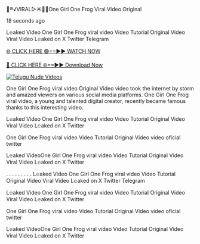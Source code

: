 👙®️√VIRAL▷☀️👄💥One Girl One Frog Viral Video Original

18 seconds ago

L𝚎aked Video One Girl One Frog viral video Video Tutorial Original Video Viral Video L𝚎aked on X Twitter Telegram

[🌐 CLICK HERE 🟢==►► WATCH NOW](https://viral-xone.blogspot.com/2025/01/github.html)

[🔴 CLICK HERE 🌐==►► Download Now](https://viral-xone.blogspot.com/2025/01/github.html)

[![Telugu Nude Videos](https://i.imgur.com/dJHk4Zq.gif)](https://viral-xone.blogspot.com/2025/01/github.html)

One Girl One Frog viral video Original Video video took the internet by storm and amazed viewers on various social media platforms. One Girl One Frog viral video, a young and talented digital creator, recently became famous thanks to this interesting video.

L𝚎aked Video One Girl One Frog viral video Video Tutorial Original Video Viral Video L𝚎aked on X Twitter

One Girl One Frog viral video Video Tutorial Original Video video oficial twitter

L𝚎aked VideoOne Girl One Frog viral video Video Tutorial Original Video Viral Video L𝚎aked on X Twitter

. . . . . . . . . L𝚎aked Video One Girl One Frog viral video Video Tutorial Original Video Viral Video L𝚎aked on X Twitter Telegram

L𝚎aked Video One Girl One Frog viral video Video Tutorial Original Video Viral Video L𝚎aked on X Twitter

One Girl One Frog viral video Video Tutorial Original Video video oficial twitter

L𝚎aked VideoOne Girl One Frog viral video Video Tutorial Original Video Viral Video L𝚎aked on X Twitter